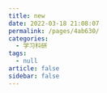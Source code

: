 ```yaml
---
title: new
date: 2022-03-18 21:08:07
permalink: /pages/4ab630/
categories: 
  - 学习科研
tags: 
  - null
article: false
sidebar: false
---
```

